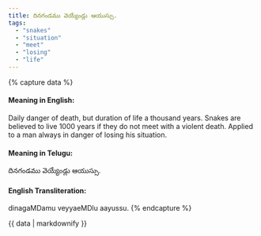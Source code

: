 ```yaml
---
title: దినగండము వెయ్యేండ్లు ఆయుస్సు.
tags:
  - "snakes"
  - "situation"
  - "meet"
  - "losing"
  - "life"
---
```


{% capture data %}
#### Meaning in English:
Daily danger of death, but duration of life a thousand years.
Snakes are believed to live 1000 years if they do not meet with a violent death.
Applied to a man always in danger of losing his situation.

#### Meaning in Telugu:
దినగండము వెయ్యేండ్లు ఆయుస్సు.

#### English Transliteration:
dinagaMDamu veyyaeMDlu aayussu.
{% endcapture %}

<div class="notice">{{ data | markdownify }}</div>

